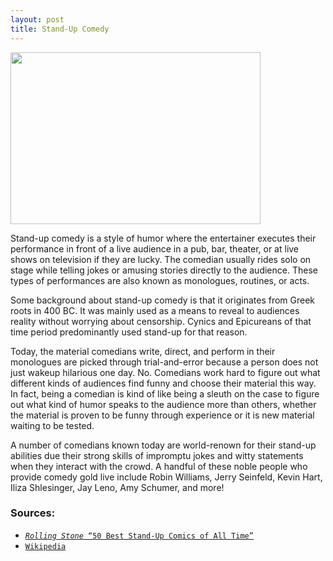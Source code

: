 ```yaml
---
layout: post
title: Stand-Up Comedy
---
```

<a href="url"><img src="https://actamu.github.io/laughing-aggies/public/images/stand-up-comedy.jpg" height="275" width="400" ></a>

Stand-up comedy is a style of humor where the entertainer executes their performance in front of a live audience in a pub, bar, theater, or at live shows on television if they are lucky. The comedian usually rides solo on stage while telling jokes or amusing stories directly to the audience. These types of performances are also known as monologues, routines, or acts. 

Some background about stand-up comedy is that it originates from Greek roots in 400 BC. It was mainly used as a means to reveal to audiences reality without worrying about censorship. Cynics and Epicureans of that time period predominantly used stand-up for that reason. 

Today, the material comedians write, direct, and perform in their monologues are picked through trial-and-error because a person does not just wakeup hilarious one day. No. Comedians work hard to figure out what different kinds of audiences find funny and choose their material this way. In fact, being a comedian is kind of like being a sleuth on the case to figure out what kind of humor speaks to the audience more than others, whether the material is proven to be funny through experience or it is new material waiting to be tested.

A number of comedians known today are world-renown for their stand-up abilities due their strong skills of impromptu jokes and witty statements when they interact with the crowd. A handful of these noble people who provide comedy gold live include Robin Williams, Jerry Seinfeld, Kevin Hart, Iliza Shlesinger, Jay Leno, Amy Schumer, and more!

### Sources:
<ul>
  <li><a href="http://www.rollingstone.com/culture/lists/50-best-stand-up-comics-of-all-time-w464199"><code                     class="highlighter-rouge"><i>Rolling Stone</i> “50 Best Stand-Up Comics of All Time”</code></a></li>
  <li><a href="https://en.wikipedia.org/wiki/Stand-up_comedy"><code class="highlighter-rouge">Wikipedia</code></a></li>
</ul>
